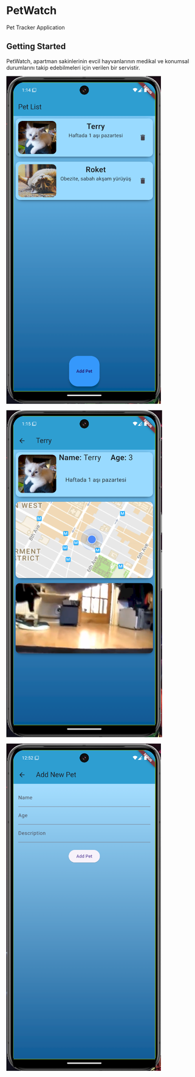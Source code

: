 # PetWatch

Pet Tracker Application

## Getting Started

PetWatch, apartman sakinlerinin evcil hayvanlarının medikal ve konumsal durumlarını takip edebilmeleri için verilen bir servistir.

![Main Page](imgs/mainpage.png)

![Details](imgs/details.png)

![Add Pet](imgs/addpet.png)
